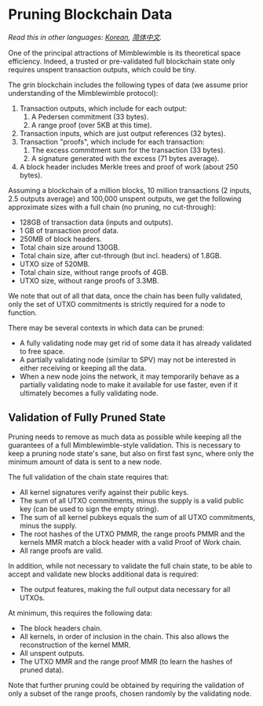 # Pruning Blockchain Data

*Read this in other languages: [Korean](translations/pruning_KR.md), [简体中文](translations/pruning_ZH-CN.md).*

One of the principal attractions of Mimblewimble is its theoretical space
efficiency. Indeed, a trusted or pre-validated full blockchain state only
requires unspent transaction outputs, which could be tiny.

The grin blockchain includes the following types of data (we assume prior
understanding of the Mimblewimble protocol):

1. Transaction outputs, which include for each output:
    1. A Pedersen commitment (33 bytes).
    1. A range proof (over 5KB at this time).
1. Transaction inputs, which are just output references (32 bytes).
1. Transaction "proofs", which include for each transaction:
    1. The excess commitment sum for the transaction (33 bytes).
    1. A signature generated with the excess (71 bytes average).
1. A block header includes Merkle trees and proof of work (about 250 bytes).

Assuming a blockchain of a million blocks, 10 million transactions (2 inputs, 2.5
outputs average) and 100,000 unspent outputs, we get the following approximate
sizes with a full chain (no pruning, no cut-through):

* 128GB of transaction data (inputs and outputs).
* 1 GB of transaction proof data.
* 250MB of block headers.
* Total chain size around 130GB.
* Total chain size, after cut-through (but incl. headers) of 1.8GB.
* UTXO size of 520MB.
* Total chain size, without range proofs of 4GB.
* UTXO size, without range proofs of 3.3MB.

We note that out of all that data, once the chain has been fully validated, only
the set of UTXO commitments is strictly required for a node to function.

There may be several contexts in which data can be pruned:

* A fully validating node may get rid of some data it has already validated to
  free space.
* A partially validating node (similar to SPV) may not be interested in either
  receiving or keeping all the data.
* When a new node joins the network, it may temporarily behave as a partially
  validating node to make it available for use faster, even if it ultimately becomes
  a fully validating node.

## Validation of Fully Pruned State

Pruning needs to remove as much data as possible while keeping all the
guarantees of a full Mimblewimble-style validation. This is necessary to keep
a pruning node state's sane, but also on first fast sync, where only the
minimum amount of data is sent to a new node.

The full validation of the chain state requires that:

* All kernel signatures verify against their public keys.
* The sum of all UTXO commitments, minus the supply is a valid public key (can
  be used to sign the empty string).
* The sum of all kernel pubkeys equals the sum of all UTXO commitments, minus
  the supply.
* The root hashes of the UTXO PMMR, the range proofs PMMR and the kernels MMR
  match a block header with a valid Proof of Work chain.
* All range proofs are valid.

In addition, while not necessary to validate the full chain state, to be able
to accept and validate new blocks additional data is required:

* The output features, making the full output data necessary for all UTXOs.

At minimum, this requires the following data:

* The block headers chain.
* All kernels, in order of inclusion in the chain. This also allows the
  reconstruction of the kernel MMR.
* All unspent outputs.
* The UTXO MMR and the range proof MMR (to learn the hashes of pruned data).

Note that further pruning could be obtained by requiring the validation of
only a subset of the range proofs, chosen randomly by the validating node.
